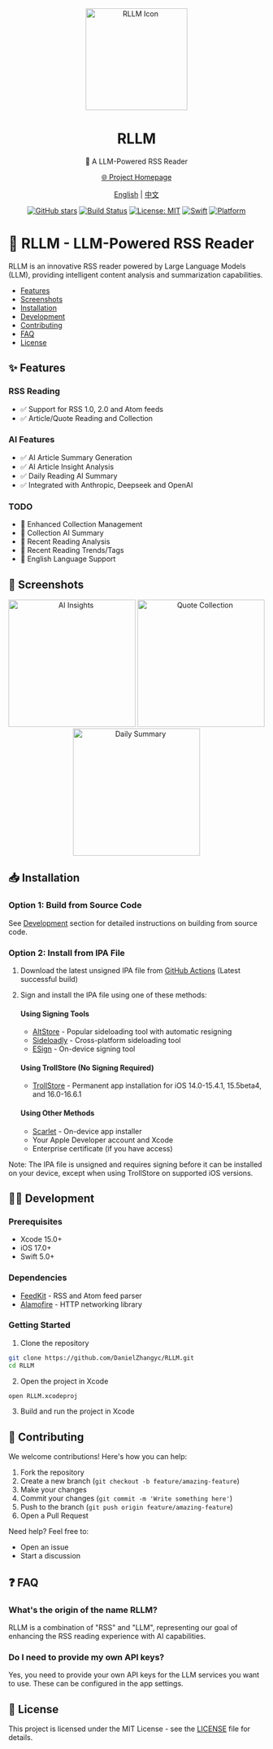 <div align="center">

<img src="icon.png" alt="RLLM Icon" width="200"/>

# RLLM

🌟 A LLM-Powered RSS Reader

<a href="https://rllm.xy0v0.top" target="_blank">🌐 Project Homepage</a>

[English](README.md) | [中文](README_CN.md)

[![GitHub stars](https://img.shields.io/github/stars/DanielZhangyc/RLLM.svg?style=social)](https://github.com/DanielZhangyc/RLLM/stargazers)
[![Build Status](https://github.com/DanielZhangyc/RLLM/actions/workflows/swift.yml/badge.svg)](https://github.com/DanielZhangyc/RLLM/actions/workflows/swift.yml)
[![License: MIT](https://img.shields.io/badge/License-MIT-yellow.svg)](https://opensource.org/licenses/MIT)
[![Swift](https://img.shields.io/badge/Swift-5.0-orange.svg)](https://swift.org)
[![Platform](https://img.shields.io/badge/platform-iOS-lightgrey.svg)](https://www.apple.com/ios/)

</div>

# 📖 RLLM - LLM-Powered RSS Reader

RLLM is an innovative RSS reader powered by Large Language Models (LLM), providing intelligent content analysis and summarization capabilities.

- [Features](#features)
- [Screenshots](#screenshots)
- [Installation](#installation)
- [Development](#development)
- [Contributing](#contributing)
- [FAQ](#faq)
- [License](#license)

<a id="features"></a>
## ✨ Features

### RSS Reading
- ✅ Support for RSS 1.0, 2.0 and Atom feeds
- ✅ Article/Quote Reading and Collection

### AI Features
- ✅ AI Article Summary Generation
- ✅ AI Article Insight Analysis
- ✅ Daily Reading AI Summary
- ✅ Integrated with Anthropic, Deepseek and OpenAI

### TODO
- 📝 Enhanced Collection Management
- 📝 Collection AI Summary
- 📝 Recent Reading Analysis
- 📝 Recent Reading Trends/Tags
- 📝 English Language Support

<a id="screenshots"></a>
## 📱 Screenshots

<div align="center">
<img src="https://github.com/DanielZhangyc/RLLM/blob/main/Screenshots/1.PNG?raw=true" alt="AI Insights" width="250"/>
<img src="https://github.com/DanielZhangyc/RLLM/blob/main/Screenshots/2.PNG?raw=true" alt="Quote Collection" width="250"/>
<img src="https://github.com/DanielZhangyc/RLLM/blob/main/Screenshots/3.PNG?raw=true" alt="Daily Summary" width="250"/>
</div>

<a id="installation"></a>
## 📥 Installation

### Option 1: Build from Source Code

See [Development](#development) section for detailed instructions on building from source code.

### Option 2: Install from IPA File

1. Download the latest unsigned IPA file from [GitHub Actions](https://github.com/DanielZhangyc/RLLM/actions) (Latest successful build)
2. Sign and install the IPA file using one of these methods:

   #### Using Signing Tools
   - [AltStore](https://altstore.io) - Popular sideloading tool with automatic resigning
   - [Sideloadly](https://sideloadly.io) - Cross-platform sideloading tool
   - [ESign](https://esign.yyyue.xyz) - On-device signing tool
   
   #### Using TrollStore (No Signing Required)
   - [TrollStore](https://github.com/opa334/TrollStore) - Permanent app installation for iOS 14.0-15.4.1, 15.5beta4, and 16.0-16.6.1
   
   #### Using Other Methods
   - [Scarlet](https://usescarlet.com) - On-device app installer
   - Your Apple Developer account and Xcode
   - Enterprise certificate (if you have access)

Note: The IPA file is unsigned and requires signing before it can be installed on your device, except when using TrollStore on supported iOS versions.

<a id="development"></a>
## 👨‍💻 Development

### Prerequisites

- Xcode 15.0+
- iOS 17.0+
- Swift 5.0+

### Dependencies

- [FeedKit](https://github.com/nmdias/FeedKit) - RSS and Atom feed parser
- [Alamofire](https://github.com/Alamofire/Alamofire) - HTTP networking library

### Getting Started

1. Clone the repository
```bash
git clone https://github.com/DanielZhangyc/RLLM.git
cd RLLM
```

2. Open the project in Xcode
```bash
open RLLM.xcodeproj
```

3. Build and run the project in Xcode

<a id="contributing"></a>
## 🤝 Contributing

We welcome contributions! Here's how you can help:

1. Fork the repository
2. Create a new branch (`git checkout -b feature/amazing-feature`)
3. Make your changes
4. Commit your changes (`git commit -m 'Write something here'`)
5. Push to the branch (`git push origin feature/amazing-feature`)
6. Open a Pull Request

Need help? Feel free to:
- Open an issue
- Start a discussion

<a id="faq"></a>
## ❓ FAQ

### What's the origin of the name RLLM?
RLLM is a combination of "RSS" and "LLM", representing our goal of enhancing the RSS reading experience with AI capabilities.

### Do I need to provide my own API keys?
Yes, you need to provide your own API keys for the LLM services you want to use. These can be configured in the app settings.

<a id="license"></a>
## 📄 License

This project is licensed under the MIT License - see the [LICENSE](LICENSE) file for details.

